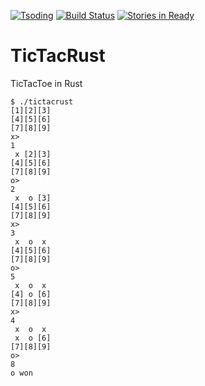 [![Tsoding](https://img.shields.io/badge/twitch.tv-tsoding-purple?logo=twitch&style=for-the-badge)](https://www.twitch.tv/tsoding)
[![Build Status](https://travis-ci.org/tsoding/tictacrust.svg?branch=master)](https://travis-ci.org/tsoding/tictacrust)
[![Stories in Ready](https://badge.waffle.io/tsoding/tictacrust.svg?label=ready&title=Ready)](http://waffle.io/tsoding/tictacrust)

# TicTacRust

TicTacToe in Rust

```
$ ./tictacrust
[1][2][3]
[4][5][6]
[7][8][9]
x> 
1
 x [2][3]
[4][5][6]
[7][8][9]
o> 
2
 x  o [3]
[4][5][6]
[7][8][9]
x> 
3
 x  o  x 
[4][5][6]
[7][8][9]
o> 
5
 x  o  x 
[4] o [6]
[7][8][9]
x> 
4
 x  o  x 
 x  o [6]
[7][8][9]
o> 
8
o won
```
